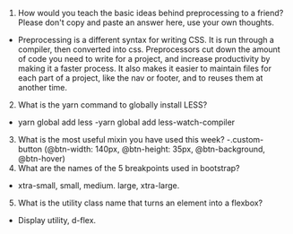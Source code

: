 <!-- Answers to the Self Study Questions go here -->

1. How would you teach the basic ideas behind preprocessing to a friend?  Please don't copy and paste an answer here, use your own thoughts.
- Preprocessing is a different syntax for writing CSS. It is run through a compiler, then converted into css. Preprocessors cut down the amount of code you need to write for a project, and increase productivity by making it a faster process. It also makes it easier to maintain files for each part of a project, like the nav or footer, and to reuses them at another time. 
2. What is the yarn command to globally install LESS?
- yarn global add less
-yarn global add less-watch-compiler
3. What is the most useful mixin you have used this week?
-.custom-button (@btn-width: 140px, @btn-height: 35px, @btn-background, @btn-hover)
4. What are the names of the 5 breakpoints used in bootstrap?
- xtra-small, small, medium. large, xtra-large.
5. What is the utility class name that turns an element into a flexbox?
- Display utility, d-flex.  

